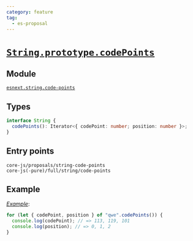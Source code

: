 ```yaml
---
category: feature
tag:
  - es-proposal
---
```


# [`String.prototype.codePoints`](https://github.com/tc39/proposal-string-prototype-codepoints)

## Module

[`esnext.string.code-points`](https://github.com/zloirock/core-js/blob/master/packages/core-js/modules/esnext.string.code-points.js)

## Types

```ts
interface String {
  codePoints(): Iterator<{ codePoint: number; position: number }>;
}
```

## Entry points

```
core-js/proposals/string-code-points
core-js(-pure)/full/string/code-points
```

## Example

[_Example_](https://goo.gl/Jt7SsD):

```js
for (let { codePoint, position } of "qwe".codePoints()) {
  console.log(codePoint); // => 113, 119, 101
  console.log(position); // => 0, 1, 2
}
```

